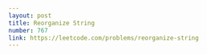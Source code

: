 ```yaml
---
layout: post
title: Reorganize String
number: 767
link: https://leetcode.com/problems/reorganize-string
---
```

